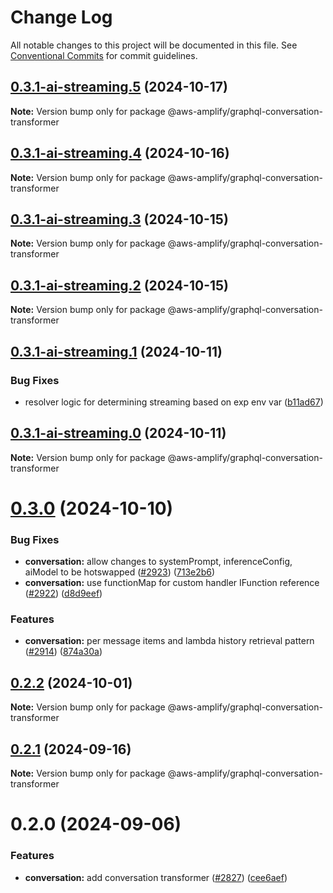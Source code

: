 # Change Log

All notable changes to this project will be documented in this file.
See [Conventional Commits](https://conventionalcommits.org) for commit guidelines.

## [0.3.1-ai-streaming.5](https://github.com/aws-amplify/amplify-category-api/compare/@aws-amplify/graphql-conversation-transformer@0.3.1-ai-streaming.4...@aws-amplify/graphql-conversation-transformer@0.3.1-ai-streaming.5) (2024-10-17)

**Note:** Version bump only for package @aws-amplify/graphql-conversation-transformer

## [0.3.1-ai-streaming.4](https://github.com/aws-amplify/amplify-category-api/compare/@aws-amplify/graphql-conversation-transformer@0.3.1-ai-streaming.3...@aws-amplify/graphql-conversation-transformer@0.3.1-ai-streaming.4) (2024-10-16)

**Note:** Version bump only for package @aws-amplify/graphql-conversation-transformer

## [0.3.1-ai-streaming.3](https://github.com/aws-amplify/amplify-category-api/compare/@aws-amplify/graphql-conversation-transformer@0.3.1-ai-streaming.2...@aws-amplify/graphql-conversation-transformer@0.3.1-ai-streaming.3) (2024-10-15)

**Note:** Version bump only for package @aws-amplify/graphql-conversation-transformer

## [0.3.1-ai-streaming.2](https://github.com/aws-amplify/amplify-category-api/compare/@aws-amplify/graphql-conversation-transformer@0.3.1-ai-streaming.1...@aws-amplify/graphql-conversation-transformer@0.3.1-ai-streaming.2) (2024-10-15)

**Note:** Version bump only for package @aws-amplify/graphql-conversation-transformer

## [0.3.1-ai-streaming.1](https://github.com/aws-amplify/amplify-category-api/compare/@aws-amplify/graphql-conversation-transformer@0.3.1-ai-streaming.0...@aws-amplify/graphql-conversation-transformer@0.3.1-ai-streaming.1) (2024-10-11)

### Bug Fixes

- resolver logic for determining streaming based on exp env var ([b11ad67](https://github.com/aws-amplify/amplify-category-api/commit/b11ad67d4347445052a28421c962d3f9b15d7d86))

## [0.3.1-ai-streaming.0](https://github.com/aws-amplify/amplify-category-api/compare/@aws-amplify/graphql-conversation-transformer@0.3.0...@aws-amplify/graphql-conversation-transformer@0.3.1-ai-streaming.0) (2024-10-11)

**Note:** Version bump only for package @aws-amplify/graphql-conversation-transformer

# [0.3.0](https://github.com/aws-amplify/amplify-category-api/compare/@aws-amplify/graphql-conversation-transformer@0.2.2...@aws-amplify/graphql-conversation-transformer@0.3.0) (2024-10-10)

### Bug Fixes

- **conversation:** allow changes to systemPrompt, inferenceConfig, aiModel to be hotswapped ([#2923](https://github.com/aws-amplify/amplify-category-api/issues/2923)) ([713e2b6](https://github.com/aws-amplify/amplify-category-api/commit/713e2b6d52fd17ba29968934e416604564a0132f))
- **conversation:** use functionMap for custom handler IFunction reference ([#2922](https://github.com/aws-amplify/amplify-category-api/issues/2922)) ([d8d9eef](https://github.com/aws-amplify/amplify-category-api/commit/d8d9eefedc5ac411c9dc358a62c2461cfbb6a98a))

### Features

- **conversation:** per message items and lambda history retrieval pattern ([#2914](https://github.com/aws-amplify/amplify-category-api/issues/2914)) ([874a30a](https://github.com/aws-amplify/amplify-category-api/commit/874a30ace18885f63c6be3274f32e4331bca98ed))

## [0.2.2](https://github.com/aws-amplify/amplify-category-api/compare/@aws-amplify/graphql-conversation-transformer@0.2.1...@aws-amplify/graphql-conversation-transformer@0.2.2) (2024-10-01)

**Note:** Version bump only for package @aws-amplify/graphql-conversation-transformer

## [0.2.1](https://github.com/aws-amplify/amplify-category-api/compare/@aws-amplify/graphql-conversation-transformer@0.2.0...@aws-amplify/graphql-conversation-transformer@0.2.1) (2024-09-16)

**Note:** Version bump only for package @aws-amplify/graphql-conversation-transformer

# 0.2.0 (2024-09-06)

### Features

- **conversation:** add conversation transformer ([#2827](https://github.com/aws-amplify/amplify-category-api/issues/2827)) ([cee6aef](https://github.com/aws-amplify/amplify-category-api/commit/cee6aef1358293fe51909a64d1cf9941afc46aba))

